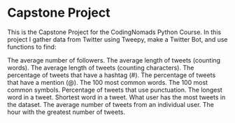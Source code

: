 # Capstone Project

This is the Capstone Project for the CodingNomads Python Course. In this project I gather data from Twitter using Tweepy, make a Twitter Bot, and use functions to find:

The average number of followers.
The average length of tweets (counting words).
The average length of tweets (counting characters).
The percentage of tweets that have a hashtag (#).
The percentage of tweets that have a mention (@).
The 100 most common words.
The 100 most common symbols.
Percentage of tweets that use punctuation.
The longest word in a tweet.
Shortest word in a tweet.
What user has the most tweets in the dataset.
The average number of tweets from an individual user.
The hour with the greatest number of tweets.


